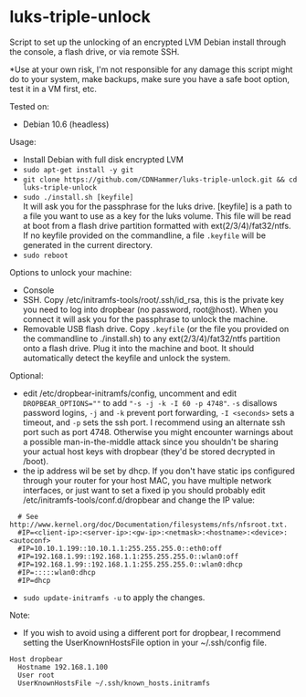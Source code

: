 # luks-triple-unlock
Script to set up the unlocking of an encrypted LVM Debian install through the console, a flash drive, or via remote SSH.

*Use at your own risk, I'm not responsible for any damage this script might do to your system, make backups, make sure you have a safe boot option, test it in a VM first, etc.

Tested on:
- Debian 10.6 (headless)

Usage:
- Install Debian with full disk encrypted LVM
- `sudo apt-get install -y git`
- `git clone https://github.com/CDNHammer/luks-triple-unlock.git && cd luks-triple-unlock`
- `sudo ./install.sh [keyfile]`   
It will ask you for the passphrase for the luks drive. \[keyfile\] is a path to a file you want to use as a key for the luks volume. This file will be read at boot from a flash drive partition formatted with ext(2/3/4)/fat32/ntfs. If no keyfile provided on the commandline, a file `.keyfile` will be generated in the current directory.
- `sudo reboot`

Options to unlock your machine:
- Console
- SSH. Copy /etc/initramfs-tools/root/.ssh/id_rsa, this is the private key you need to log into dropbear (no password, root@host). When you connect it will ask you for the passphrase to unlock the machine.
- Removable USB flash drive. Copy `.keyfile` (or the file you provided on the commandline to ./install.sh) to any ext(2/3/4)/fat32/ntfs partition onto a flash drive. Plug it into the machine and boot. It should automatically detect the keyfile and unlock the system.

Optional:
- edit /etc/dropbear-initramfs/config, uncomment and edit `DROPBEAR_OPTIONS=""` to add `"-s -j -k -I 60 -p 4748"`. `-s` disallows password logins, `-j` and `-k` prevent port forwarding, `-I <seconds>` sets a timeout, and `-p` sets the ssh port. I recommend using an alternate ssh port such as port 4748. Otherwise you might encounter warnings about a possible man-in-the-middle attack since you shouldn't be sharing your actual host keys with dropbear (they'd be stored decrypted in /boot).
- the ip address wil be set by dhcp. If you don't have static ips configured through your router for your host MAC, you have multiple network interfaces, or just want to set a fixed ip you should probably edit /etc/initramfs-tools/conf.d/dropbear and change the IP value:
```DROPBEAR=y
  # See http://www.kernel.org/doc/Documentation/filesystems/nfs/nfsroot.txt.
  #IP=<client-ip>:<server-ip>:<gw-ip>:<netmask>:<hostname>:<device>:<autoconf>
  #IP=10.10.1.199::10.10.1.1:255.255.255.0::eth0:off
  #IP=192.168.1.99::192.168.1.1:255.255.255.0::wlan0:off
  #IP=192.168.1.99::192.168.1.1:255.255.255.0::wlan0:dhcp
  #IP=:::::wlan0:dhcp
  #IP=dhcp
```
- `sudo update-initramfs -u` to apply the changes.


Note:
- If you wish to avoid using a different port for dropbear, I recommend setting the UserKnownHostsFile option in your ~/.ssh/config file.
```
Host dropbear
  Hostname 192.168.1.100
  User root
  UserKnownHostsFile ~/.ssh/known_hosts.initramfs
```
